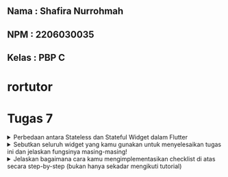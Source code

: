 ## Nama    : Shafira Nurrohmah
## NPM     : 2206030035
## Kelas   : PBP C

# rortutor

# Tugas 7
<details>
<summary>Perbedaan antara Stateless dan Stateful Widget dalam Flutter</summary>

Stateless widget dan stateful widget adalah dua jenis widget yang digunakan dalam pengembangan aplikasi Flutter. Berikut adalah perbandingan antara keduanya:

| Ciri                       | Stateless Widget                               | Stateful Widget                                 |
|--------------------------- | ---------------------------------------------  | ----------------------------------------------  |
| **Keadaan (State)**        | Tidak memiliki keadaan (state) yang berubah.   | Memiliki keadaan (state) yang dapat berubah.    |
| **Perubahan Tampilan**     | Tampilan tidak berubah berdasarkan interaksi pengguna atau perubahan data. | Tampilan perlu berubah berdasarkan interaksi pengguna atau perubahan data. |
| **Data yang Dibutuhkan**   | Memerlukan data yang diberikan saat pembuatan widget dan tidak dapat diubah setelahnya. | Memerlukan data yang dapat berubah untuk mengupdate tampilan. |
| **Contoh**                 | Teks, gambar, tombol yang tidak berubah.       | Input pengguna, animasi, tampilan daftar yang dapat diubah. |


Stateless widget digunakan ketika tampilan tidak perlu berubah berdasarkan interaksi pengguna atau perubahan data. Contoh dari stateless widget adalah teks, gambar, dan tombol yang tidak berubah.

Sementara itu, stateful widget digunakan ketika tampilan perlu berubah berdasarkan interaksi pengguna atau perubahan data. Contoh dari stateful widget adalah input pengguna, animasi, dan tampilan daftar yang dapat diubah.
</details>

<details>
<summary>Sebutkan seluruh widget yang kamu gunakan untuk menyelesaikan tugas ini dan jelaskan fungsinya masing-masing!</summary>

| Widget               | Fungsi                                                                                                  |
|----------------------|---------------------------------------------------------------------------------------------------------|
| Material             | Memastikan aplikasi mengikuti desain material yang konsisten pada platform Android.                    |
| Scaffold             | Menyediakan kerangka dasar aplikasi dengan AppBar, body, dan floating action button.                    |
| SingleChildScrollView   | Memungkinkan konten discrollable jika melebihi ukuran layar untuk menghindari masalah overflow.          |
| Padding              | Menambahkan ruang di sekeliling widget untuk memperbaiki tata letak dan penampilan.                     |
| Column               | Menata widget-child secara vertikal dalam satu kolom.                                                   |
| GridView.count       | Menampilkan children dalam bentuk grid dengan jumlah baris dan kolom yang dapat disesuaikan.             |
| InkWell              | Membuat area responsif terhadap sentuhan, sering digunakan untuk menangani interaksi ketika disentuh.    |
| Text                 | Menampilkan teks di antarmuka pengguna.                                                                   |
| Icon                 | Menampilkan ikon yang membantu membuat antarmuka pengguna lebih informatif dan menarik.                  |
| SnackBar             | Menampilkan pesan singkat di bagian bawah layar, umumnya untuk memberikan informasi atau feedback.       |

Setiap widget memiliki perannya masing-masing dalam membangun tampilan dan fungsionalitas aplikasi Flutter. Tabel ini memberikan gambaran singkat tentang penggunaan dan fungsi setiap widget yang digunakan dalam tugas yang diberikan.
</details>
<details>
<summary>Jelaskan bagaimana cara kamu mengimplementasikan checklist di atas secara step-by-step (bukan hanya sekadar mengikuti tutorial)</summary>

### Langkah 1: Membuat Proyek Flutter Baru

1. Buka Terminal atau Command Prompt.
2. Masuk ke direktori di mana proyek Flutter akan disimpan.
3. Generate proyek Flutter baru dengan perintah `flutter create rortutor`.
4. Masuk ke dalam direktori proyek tersebut dengan perintah `cd rortutor`.

### Menjalankan Proyek

- Untuk menjalankan proyek, gunakan perintah `flutter run`.
- Untuk pengguna macOS, ada beberapa opsi untuk menjalankan aplikasi Flutter: menggunakan emulator di Android Studio atau menggunakan Google Chrome.
- Untuk menjalankan aplikasi di Google Chrome, jalankan perintah `flutter config --enable-web` dan kemudian `flutter run -d chrome`.

### Git Initialization dan Push ke GitHub

1. Lakukan `git init` pada root folder proyek.
2. Tambahkan, commit, dan push proyek ke repositori baru di GitHub dengan perintah sesuai langkah-langkah GitHub.
3. Nama repositori bisa disesuaikan dengan `rortutor`.

### Merapikan Struktur Proyek

1. Buat file baru bernama `menu.dart` dalam direktori `rortutor/lib`.
2. Pindahkan kode dari file `main.dart` ke file `menu.dart`.
3. Tambahkan `import 'package:shopping_list/menu.dart';` di awal file `main.dart` untuk memperbaiki kesalahan.
4. Pastikan aplikasi tetap berjalan dengan baik.

### Membuat Widget Sederhana pada Flutter

1. Buka file `main.dart`.
2. Ubah warna tema aplikasi menjadi indigo dengan kode `colorScheme: ColorScheme.fromSeed(seedColor: Colors.indigo),`.
3. Ubah sifat widget halaman menjadi stateless di `main.dart` dan `menu.dart`.
4. Tambahkan daftar item yang dijual dalam kelas `ShopItem`.
5. Tambahkan kode untuk menampilkan teks dan kartu produk.
6. Buat widget stateless baru `ShopCard` untuk menampilkan kartu produk.
7. Ubah warna tombol berdasarkan variabel warna dalam kelas `ShopItem`.
8. Jalankan proyek dan pastikan bahwa tampilan sudah menampilkan perubahan.

### Untuk mengganti warna tombol pada setiap item dalam daftar, kita perlu menyesuaikan tata letak widget dan menerapkan properti `color` dari `ShopItem` ke dalam kode pembuatan widget.
1. **Tetapkan Warna pada ShopItem:**
    ```dart
    final List<ShopItem> items = [
        ShopItem("Lihat Item", Icons.checklist, Colors.pinkAccent),
        ShopItem("Tambah Item", Icons.add_shopping_cart, Colors.blueAccent),
        ShopItem("Logout", Icons.logout, Colors.lightGreenAccent),
    ];
    ```

2. **Definisikan Warna pada ShopItem:**
    ```dart
    class ShopItem {
      final String name;
      final IconData icon;
      final Color color;

      ShopItem(this.name, this.icon, this.color);
    }
    ```

3. **Perbarui Bagian Tampilan Widget untuk Menggunakan Warna:**
    ```dart
    class ShopCard extends StatelessWidget {
      final ShopItem item;

      const ShopCard(this.item); // Constructor

      @override
      Widget build(BuildContext context) {
        return Material(
          color: item.color, // Gunakan warna dari ShopItem
          child: InkWell(
            // Area responsif terhadap sentuhan
            onTap: () {
              // Tampilkan SnackBar saat tombol diklik
              ScaffoldMessenger.of(context)
                ..hideCurrentSnackBar()
                ..showSnackBar(SnackBar(
                  content: Text("Kamu telah menekan tombol ${item.name}!"),
                ));
            },
            child: Container(
              padding: const EdgeInsets.all(8),
              child: Center(
                child: Column(
                  mainAxisAlignment: MainAxisAlignment.center,
                  children: [
                    Icon(
                      item.icon,
                      color: Colors.white, // Sesuaikan jika diperlukan
                      size: 30.0,
                    ),
                    const Padding(padding: EdgeInsets.all(3)),
                    Text(
                      item.name,
                      textAlign: TextAlign.center,
                      style: const TextStyle(color: Colors.white),
                    ),
                  ],
                ),
              ),
            ),
          ),
        );
      }
    }
    ```
   </details>
